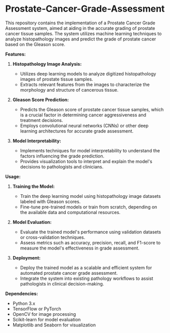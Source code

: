 # Prostate-Cancer-Grade-Assessment

This repository contains the implementation of a Prostate Cancer Grade Assessment system, aimed at aiding in the accurate grading of prostate cancer tissue samples. The system utilizes machine learning techniques to analyze histopathology images and predict the grade of prostate cancer based on the Gleason score.    
    
**Features:**

1. **Histopathology Image Analysis:**
   - Utilizes deep learning models to analyze digitized histopathology images of prostate tissue samples.
   - Extracts relevant features from the images to characterize the morphology and structure of cancerous tissue.

2. **Gleason Score Prediction:** 
   - Predicts the Gleason score of prostate cancer tissue samples, which is a crucial factor in determining cancer aggressiveness and treatment decisions.
   - Employs convolutional neural networks (CNNs) or other deep learning architectures for accurate grade assessment.

3. **Model Interpretability:**
   - Implements techniques for model interpretability to understand the factors influencing the grade prediction.
   - Provides visualization tools to interpret and explain the model's decisions to pathologists and clinicians.

**Usage:**

1. **Training the Model:**
   - Train the deep learning model using histopathology image datasets labeled with Gleason scores.
   - Fine-tune pre-trained models or train from scratch, depending on the available data and computational resources.

2. **Model Evaluation:**
   - Evaluate the trained model's performance using validation datasets or cross-validation techniques.
   - Assess metrics such as accuracy, precision, recall, and F1-score to measure the model's effectiveness in grade assessment.

3. **Deployment:**
   - Deploy the trained model as a scalable and efficient system for automated prostate cancer grade assessment.
   - Integrate the system into existing pathology workflows to assist pathologists in clinical decision-making.

**Dependencies:**
- Python 3.x
- TensorFlow or PyTorch
- OpenCV for image processing
- Scikit-learn for model evaluation
- Matplotlib and Seaborn for visualization


